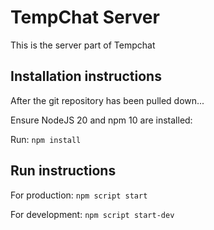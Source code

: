 # TempChat Server
This is the server part of Tempchat

## Installation instructions
After the git repository has been pulled down...

Ensure NodeJS 20 and npm 10 are installed:

Run:
`npm install`
## Run instructions
For production:
`npm script start`

For development:
`npm script start-dev`